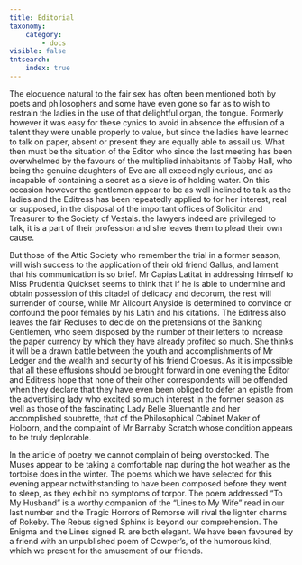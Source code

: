 ```yaml
---
title: Editorial
taxonomy:
    category:
        - docs
visible: false
tntsearch:
    index: true
---
```


The eloquence natural to the fair sex has often been mentioned both by poets and philosophers and some have even gone so far as to wish to restrain the ladies in the use of that delightful organ, the tongue. Formerly however it was easy for these cynics to avoid in absence the effusion of a talent they were unable properly to value, but since the ladies have learned to talk on paper, absent or present they are equally able to assail us. What then must be the situation of the Editor who since the last meeting has been overwhelmed by the favours of the multiplied inhabitants of Tabby Hall, who being the genuine daughters of Eve are all exceedingly curious, and as incapable of containing a secret as a sieve is of holding water. On this occasion however the gentlemen appear to be as well inclined to talk as the ladies and the Editress has been repeatedly applied to for her interest, real or supposed, in the disposal of the important offices of Solicitor and Treasurer to the Society of Vestals. the lawyers indeed are privileged to talk, it is a part of their profession and she leaves them to plead their own cause.

But those of the Attic Society who remember the trial in a former season, will wish success to the application of their old friend Gallus, and lament that his communication is so brief. Mr Capias Latitat in addressing himself to Miss Prudentia Quickset seems to think that if he is able to undermine and obtain possession of this citadel of delicacy and decorum, the rest will surrender of course, while Mr Allcourt Anyside is determined to convince or confound the poor females by his Latin and his citations. The Editress also leaves the fair Recluses to decide on the pretensions of the Banking Gentlemen, who seem disposed by the number of their letters to increase the paper currency by which they have already profited so much. She thinks it will be a drawn battle between the youth and accomplishments of Mr Ledger and the wealth and security of his friend Croesus. As it is impossible that all these effusions should be brought forward in one evening the Editor and Editress hope that none of their other correspondents will be offended when they declare that they have even been obliged to defer an epistle from the advertising lady who excited so much interest in the former season as well as those of the fascinating Lady Belle Bluemantle and her accomplished soubrette, that of the Philosophical Cabinet Maker of Holborn, and the complaint of Mr Barnaby Scratch whose condition appears to be truly deplorable.

In the article of poetry we cannot complain of being overstocked. The Muses appear to be taking a comfortable nap during the hot weather as the tortoise does in the winter. The poems which we have selected for this evening appear notwithstanding to have been composed before they went to sleep, as they exhibit no symptoms of torpor. The poem addressed “To My Husband” is a worthy companion of the “Lines to My Wife” read in our last number and the Tragic Horrors of Remorse will rival the lighter charms of Rokeby. The Rebus signed Sphinx is beyond our comprehension. The Enigma and the Lines signed R. are both elegant. We have been favoured by a friend with an unpublished poem of Cowper’s, of the humorous kind, which we present for the amusement of our friends.